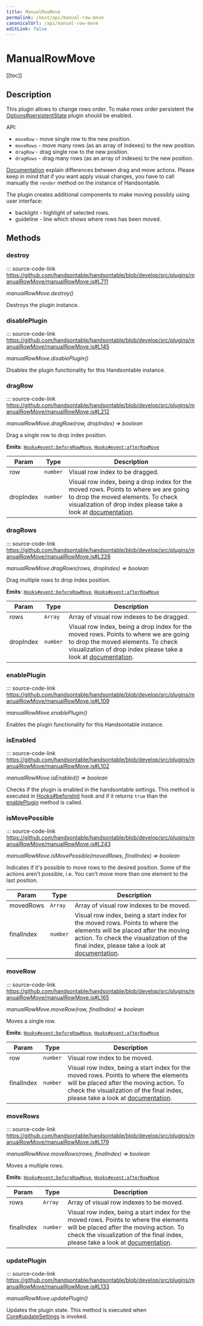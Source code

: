 ```yaml
---
title: ManualRowMove
permalink: /next/api/manual-row-move
canonicalUrl: /api/manual-row-move
editLink: false
---
```


# ManualRowMove

[[toc]]

## Description

This plugin allows to change rows order. To make rows order persistent the [Options#persistentState](./Options/#persistentState)
plugin should be enabled.

API:
- `moveRow` - move single row to the new position.
- `moveRows` - move many rows (as an array of indexes) to the new position.
- `dragRow` - drag single row to the new position.
- `dragRows` - drag many rows (as an array of indexes) to the new position.

[Documentation](https://handsontable.com/docs/demo-moving.html) explain differences between drag and move actions. Please keep in mind that if you want apply visual changes,
you have to call manually the `render` method on the instance of Handsontable.

The plugin creates additional components to make moving possibly using user interface:
- backlight - highlight of selected rows.
- guideline - line which shows where rows has been moved.


## Methods

### destroy
::: source-code-link https://github.com/handsontable/handsontable/blob/develop/src/plugins/manualRowMove/manualRowMove.js#L711


_manualRowMove.destroy()_

Destroys the plugin instance.



### disablePlugin
::: source-code-link https://github.com/handsontable/handsontable/blob/develop/src/plugins/manualRowMove/manualRowMove.js#L145


_manualRowMove.disablePlugin()_

Disables the plugin functionality for this Handsontable instance.



### dragRow
::: source-code-link https://github.com/handsontable/handsontable/blob/develop/src/plugins/manualRowMove/manualRowMove.js#L212


_manualRowMove.dragRow(row, dropIndex) ⇒ boolean_

Drag a single row to drop index position.

**Emits**: [`Hooks#event:beforeRowMove`](./hooks/#beforeRowMove), [`Hooks#event:afterRowMove`](./hooks/#afterRowMove)  

| Param | Type | Description |
| --- | --- | --- |
| row | `number` | Visual row index to be dragged. |
| dropIndex | `number` | Visual row index, being a drop index for the moved rows. Points to where we are going to drop the moved elements. To check visualization of drop index please take a look at [documentation](https://handsontable.com/docs/demo-moving.html). |



### dragRows
::: source-code-link https://github.com/handsontable/handsontable/blob/develop/src/plugins/manualRowMove/manualRowMove.js#L226


_manualRowMove.dragRows(rows, dropIndex) ⇒ boolean_

Drag multiple rows to drop index position.

**Emits**: [`Hooks#event:beforeRowMove`](./hooks/#beforeRowMove), [`Hooks#event:afterRowMove`](./hooks/#afterRowMove)  

| Param | Type | Description |
| --- | --- | --- |
| rows | `Array` | Array of visual row indexes to be dragged. |
| dropIndex | `number` | Visual row index, being a drop index for the moved rows. Points to where we are going to drop the moved elements. To check visualization of drop index please take a look at [documentation](https://handsontable.com/docs/demo-moving.html). |



### enablePlugin
::: source-code-link https://github.com/handsontable/handsontable/blob/develop/src/plugins/manualRowMove/manualRowMove.js#L109


_manualRowMove.enablePlugin()_

Enables the plugin functionality for this Handsontable instance.



### isEnabled
::: source-code-link https://github.com/handsontable/handsontable/blob/develop/src/plugins/manualRowMove/manualRowMove.js#L102


_manualRowMove.isEnabled() ⇒ boolean_

Checks if the plugin is enabled in the handsontable settings. This method is executed in [Hooks#beforeInit](./Hooks/#beforeInit)
hook and if it returns `true` than the [enablePlugin](#ManualRowMove+enablePlugin) method is called.



### isMovePossible
::: source-code-link https://github.com/handsontable/handsontable/blob/develop/src/plugins/manualRowMove/manualRowMove.js#L243


_manualRowMove.isMovePossible(movedRows, finalIndex) ⇒ boolean_

Indicates if it's possible to move rows to the desired position. Some of the actions aren't possible, i.e. You can’t move more than one element to the last position.


| Param | Type | Description |
| --- | --- | --- |
| movedRows | `Array` | Array of visual row indexes to be moved. |
| finalIndex | `number` | Visual row index, being a start index for the moved rows. Points to where the elements will be placed after the moving action. To check the visualization of the final index, please take a look at [documentation](https://handsontable.com/docs/demo-moving.html). |



### moveRow
::: source-code-link https://github.com/handsontable/handsontable/blob/develop/src/plugins/manualRowMove/manualRowMove.js#L165


_manualRowMove.moveRow(row, finalIndex) ⇒ boolean_

Moves a single row.

**Emits**: [`Hooks#event:beforeRowMove`](./hooks/#beforeRowMove), [`Hooks#event:afterRowMove`](./hooks/#afterRowMove)  

| Param | Type | Description |
| --- | --- | --- |
| row | `number` | Visual row index to be moved. |
| finalIndex | `number` | Visual row index, being a start index for the moved rows. Points to where the elements will be placed after the moving action. To check the visualization of the final index, please take a look at [documentation](https://handsontable.com/docs/demo-moving.html). |



### moveRows
::: source-code-link https://github.com/handsontable/handsontable/blob/develop/src/plugins/manualRowMove/manualRowMove.js#L179


_manualRowMove.moveRows(rows, finalIndex) ⇒ boolean_

Moves a multiple rows.

**Emits**: [`Hooks#event:beforeRowMove`](./hooks/#beforeRowMove), [`Hooks#event:afterRowMove`](./hooks/#afterRowMove)  

| Param | Type | Description |
| --- | --- | --- |
| rows | `Array` | Array of visual row indexes to be moved. |
| finalIndex | `number` | Visual row index, being a start index for the moved rows. Points to where the elements will be placed after the moving action. To check the visualization of the final index, please take a look at [documentation](https://handsontable.com/docs/demo-moving.html). |



### updatePlugin
::: source-code-link https://github.com/handsontable/handsontable/blob/develop/src/plugins/manualRowMove/manualRowMove.js#L133


_manualRowMove.updatePlugin()_

Updates the plugin state. This method is executed when [Core#updateSettings](./Core/#updateSettings) is invoked.


